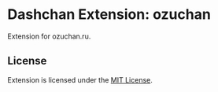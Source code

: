 # Dashchan Extension: ozuchan

Extension for ozuchan.ru.

## License

Extension is licensed under the [MIT License](LICENSE).